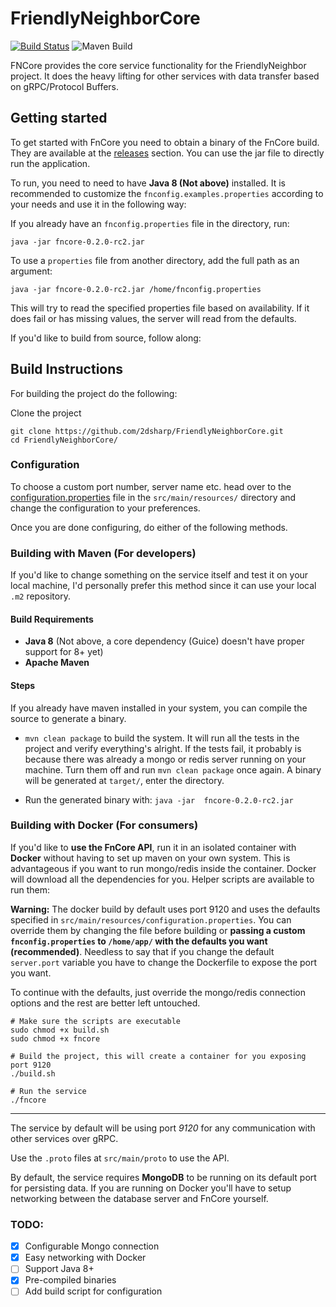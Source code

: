 # FriendlyNeighborCore
[![Build Status](https://api.cirrus-ci.com/github/2DSharp/FriendlyNeighborCore.svg)](https://cirrus-ci.com/github/2DSharp/FriendlyNeighborCore)
![Maven Build](https://github.com/2DSharp/FriendlyNeighborCore/workflows/Maven%20Build/badge.svg)

FNCore provides the core service functionality for the FriendlyNeighbor project. 
It does the heavy lifting for other services with data transfer based on gRPC/Protocol Buffers.

## Getting started

To get started with FnCore you need to obtain a binary of the FnCore build. They are available at
the [releases](https://github.com/2DSharp/FriendlyNeighborCore/releases) section. You can use the jar
file to directly run the application. 

To run, you need to need to have **Java 8 (Not above)** installed. 
It is recommended to customize the `fnconfig.examples.properties` according to your needs and use it in the following way:

If you already have an `fnconfig.properties` file in the directory, run:

```java -jar fncore-0.2.0-rc2.jar```

To use a `properties` file from another directory, add the full path as an argument:

```java -jar fncore-0.2.0-rc2.jar /home/fnconfig.properties```

This will try to read the specified properties file based on availability. If it does fail or has missing values, the server will read from the defaults.

If you'd like to build from source, follow along:

## Build Instructions

For building the project do the following:

Clone the project
```
git clone https://github.com/2dsharp/FriendlyNeighborCore.git
cd FriendlyNeighborCore/
```

### Configuration

To choose a custom port number, server name etc. head over to the [configuration.properties](https://github.com/2DSharp/FriendlyNeighborCore/blob/master/src/main/resources/config.properties) file in the `src/main/resources/` directory 
and change the configuration to your preferences.

Once you are done configuring, do either of the following methods.

### Building with Maven (For developers)

If you'd like to change something on the service itself and test it on your local machine, 
I'd personally prefer this method since it can use your local `.m2` repository.

#### Build Requirements

* **Java 8** (Not above, a core dependency (Guice) doesn't have proper support for 8+ yet)
* **Apache Maven**

#### Steps

If you already have maven installed in your system, you can compile the source to generate a binary.

* `mvn clean package` to build the system. It will run all the tests in the project and verify everything's alright. If
the tests fail, it probably is because there was already a mongo or redis server running on your machine. Turn them off
and run `mvn clean package` once again.
A binary will be generated at `target/`, enter the directory.

* Run the generated binary with:
```java -jar  fncore-0.2.0-rc2.jar```

### Building with Docker (For consumers)

If you'd like to **use the FnCore API**, run it in an isolated container with **Docker** without having to set up maven
on your own system. This is advantageous if you want to run mongo/redis inside the container.
Docker will download all the dependencies for you. Helper scripts are available to run them:

**Warning:** The docker build by default uses port 9120 and uses the defaults specified 
in `src/main/resources/configuration.properties`. You can override them by changing the file before building
or **passing a custom `fnconfig.properties` to `/home/app/` with the defaults you want (recommended)**. Needless to say that if you
change the default `server.port` variable you have to change the Dockerfile to expose the port you want.

To continue with the defaults, just override the mongo/redis connection options and the rest are better left untouched.


```
# Make sure the scripts are executable
sudo chmod +x build.sh
sudo chmod +x fncore

# Build the project, this will create a container for you exposing port 9120
./build.sh

# Run the service
./fncore
```
---

The service by default will be using port *9120* for any communication with other services over gRPC.

Use the `.proto` files at `src/main/proto` to use the API.

By default, the service requires **MongoDB** to be running on its default port for persisting data. 
If you are running on Docker you'll have to setup networking between the database server and FnCore yourself.

### TODO:

* [X] Configurable Mongo connection
* [X] Easy networking with Docker
* [ ] Support Java 8+
* [X] Pre-compiled binaries
* [ ] Add build script for configuration
